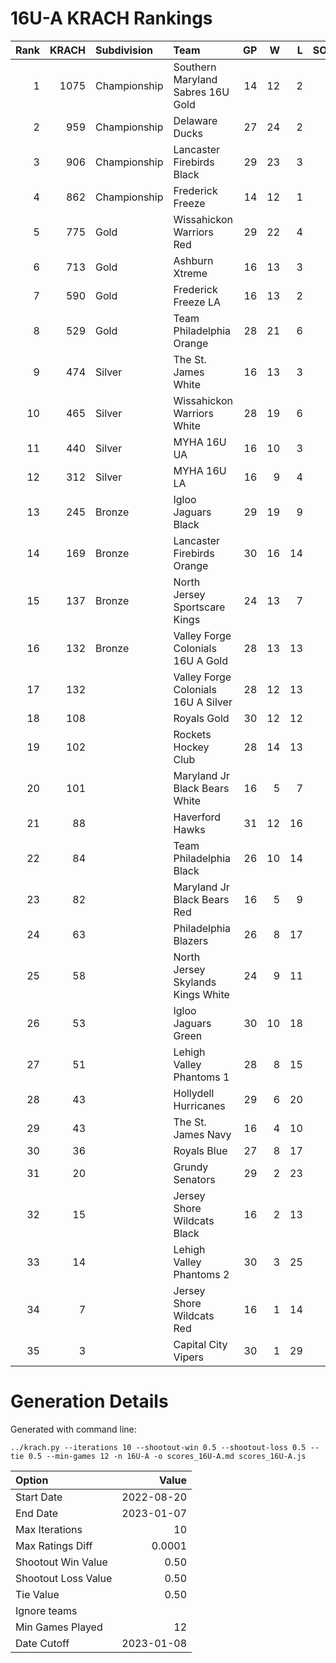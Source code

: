 # 16U-A KRACH Rankings
Rank|KRACH|Subdivision|Team|GP|W|L|SOW|SOL|T|SoS
---:|---:|:---|:---|---:|---:|---:|---:|---:|---:|---:
1|1075|Championship|Southern Maryland Sabres 16U Gold|14|12|2|0|0|0|317
2|959|Championship|Delaware Ducks|27|24|2|1|0|0|177
3|906|Championship|Lancaster Firebirds Black|29|23|3|3|0|0|287
4|862|Championship|Frederick Freeze|14|12|1|1|0|0|187
5|775|Gold|Wissahickon Warriors Red|29|22|4|1|2|0|300
6|713|Gold|Ashburn Xtreme|16|13|3|0|0|0|258
7|590|Gold|Frederick Freeze LA|16|13|2|0|1|0|178
8|529|Gold|Team Philadelphia Orange|28|21|6|1|0|0|242
9|474|Silver|The St. James White|16|13|3|0|0|0|134
10|465|Silver|Wissahickon Warriors White|28|19|6|1|2|0|270
11|440|Silver|MYHA 16U UA|16|10|3|1|2|0|314
12|312|Silver|MYHA 16U LA|16|9|4|2|1|0|288
13|245|Bronze|Igloo Jaguars Black|29|19|9|0|1|0|237
14|169|Bronze|Lancaster Firebirds Orange|30|16|14|0|0|0|288
15|137|Bronze|North Jersey Sportscare Kings|24|13|7|2|2|0|162
16|132|Bronze|Valley Forge Colonials 16U A Gold|28|13|13|0|2|0|324
17|132||Valley Forge Colonials 16U A Silver|28|12|13|1|2|0|293
18|108||Royals Gold|30|12|12|4|2|0|232
19|102||Rockets Hockey Club|28|14|13|1|0|0|204
20|101||Maryland Jr Black Bears White|16|5|7|3|1|0|274
21|88||Haverford Hawks|31|12|16|2|1|0|281
22|84||Team Philadelphia Black|26|10|14|0|2|0|255
23|82||Maryland Jr Black Bears Red|16|5|9|1|1|0|394
24|63||Philadelphia Blazers|26|8|17|0|1|0|306
25|58||North Jersey Skylands Kings White|24|9|11|2|2|0|142
26|53||Igloo Jaguars Green|30|10|18|1|1|0|216
27|51||Lehigh Valley Phantoms 1|28|8|15|3|2|0|230
28|43||Hollydell Hurricanes|29|6|20|2|1|0|326
29|43||The St. James Navy|16|4|10|1|1|0|247
30|36||Royals Blue|27|8|17|1|1|0|236
31|20||Grundy Senators|29|2|23|1|3|0|346
32|15||Jersey Shore Wildcats Black|16|2|13|0|1|0|161
33|14||Lehigh Valley Phantoms 2|30|3|25|1|1|0|279
34|7||Jersey Shore Wildcats Red|16|1|14|1|0|0|180
35|3||Capital City Vipers|30|1|29|0|0|0|278
# Generation Details

Generated with command line:
```
../krach.py --iterations 10 --shootout-win 0.5 --shootout-loss 0.5 --tie 0.5 --min-games 12 -n 16U-A -o scores_16U-A.md scores_16U-A.js
```

| Option | Value |
| :----- | ----: |
| Start Date | 2022-08-20 |
| End Date | 2023-01-07 |
| Max Iterations | 10 |
| Max Ratings Diff | 0.0001 |
| Shootout Win Value | 0.50 |
| Shootout Loss Value | 0.50 |
| Tie Value | 0.50 |
| Ignore teams |  |
| Min Games Played | 12 |
| Date Cutoff | 2023-01-08 |

